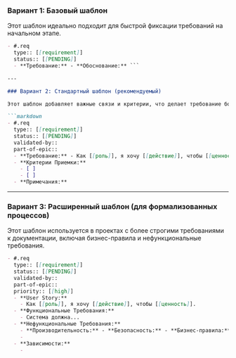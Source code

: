 ### Вариант 1: Базовый шаблон

Этот шаблон идеально подходит для быстрой фиксации требований на начальном этапе.

````markdown
- #.req 
  type:: [[requirement]]
  status:: [[PENDING]]
  - **Требование:** - **Обоснование:** ```

---

### Вариант 2: Стандартный шаблон (рекомендуемый)

Этот шаблон добавляет важные связи и критерии, что делает требование более полным и отслеживаемым.

```markdown
- #.req 
  type:: [[requirement]]
  status:: [[PENDING]]
  validated-by::
  part-of-epic::
  - **Требование:** - Как [[роль]], я хочу [[действие]], чтобы [[ценность]].
  - **Критерии Приемки:**
    - [ ] 
    - [ ] 
  - **Примечания:**
````

-----

### Вариант 3: Расширенный шаблон (для формализованных процессов)

Этот шаблон используется в проектах с более строгими требованиями к документации, включая бизнес-правила и нефункциональные требования.

```markdown
- #.req 
  type:: [[requirement]]
  status:: [[PENDING]]
  validated-by::
  part-of-epic::
  priority:: [[high]]
  - **User Story:**
    - Как [[роль]], я хочу [[действие]], чтобы [[ценность]].
  - **Функциональные Требования:**
    - Система должна...
  - **Нефункциональные Требования:**
    - **Производительность:** - **Безопасность:** - **Бизнес-правила:**
    - 
  - **Зависимости:**
    - 
```